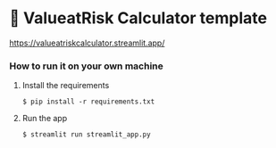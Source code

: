 # 💬 ValueatRisk Calculator template

https://valueatriskcalculator.streamlit.app/


### How to run it on your own machine

1. Install the requirements

   ```
   $ pip install -r requirements.txt
   ```

2. Run the app

   ```
   $ streamlit run streamlit_app.py
   ```
